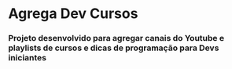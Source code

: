 <h1> Agrega Dev Cursos</h1>

<h3>Projeto desenvolvido para agregar canais do Youtube e playlists de cursos e dicas de programação para Devs iniciantes</h3>